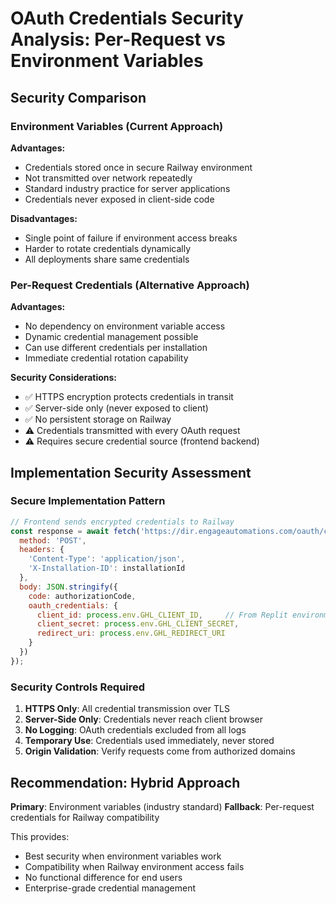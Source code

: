 # OAuth Credentials Security Analysis: Per-Request vs Environment Variables

## Security Comparison

### Environment Variables (Current Approach)
**Advantages:**
- Credentials stored once in secure Railway environment
- Not transmitted over network repeatedly
- Standard industry practice for server applications
- Credentials never exposed in client-side code

**Disadvantages:**
- Single point of failure if environment access breaks
- Harder to rotate credentials dynamically
- All deployments share same credentials

### Per-Request Credentials (Alternative Approach)
**Advantages:**
- No dependency on environment variable access
- Dynamic credential management possible
- Can use different credentials per installation
- Immediate credential rotation capability

**Security Considerations:**
- ✅ HTTPS encryption protects credentials in transit
- ✅ Server-side only (never exposed to client)
- ✅ No persistent storage on Railway
- ⚠️ Credentials transmitted with every OAuth request
- ⚠️ Requires secure credential source (frontend backend)

## Implementation Security Assessment

### Secure Implementation Pattern
```javascript
// Frontend sends encrypted credentials to Railway
const response = await fetch('https://dir.engageautomations.com/oauth/callback', {
  method: 'POST',
  headers: {
    'Content-Type': 'application/json',
    'X-Installation-ID': installationId
  },
  body: JSON.stringify({
    code: authorizationCode,
    oauth_credentials: {
      client_id: process.env.GHL_CLIENT_ID,     // From Replit environment
      client_secret: process.env.GHL_CLIENT_SECRET,
      redirect_uri: process.env.GHL_REDIRECT_URI
    }
  })
});
```

### Security Controls Required
1. **HTTPS Only**: All credential transmission over TLS
2. **Server-Side Only**: Credentials never reach client browser
3. **No Logging**: OAuth credentials excluded from all logs
4. **Temporary Use**: Credentials used immediately, never stored
5. **Origin Validation**: Verify requests come from authorized domains

## Recommendation: Hybrid Approach

**Primary**: Environment variables (industry standard)
**Fallback**: Per-request credentials for Railway compatibility

This provides:
- Best security when environment variables work
- Compatibility when Railway environment access fails
- No functional difference for end users
- Enterprise-grade credential management